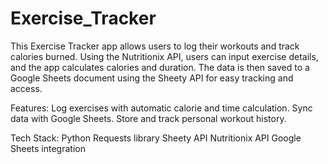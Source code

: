 # Exercise_Tracker
This Exercise Tracker app allows users to log their workouts and track calories burned. Using the Nutritionix API, users can input exercise details, and the app calculates calories and duration. The data is then saved to a Google Sheets document using the Sheety API for easy tracking and access.

Features:
  Log exercises with automatic calorie and time calculation.
  Sync data with Google Sheets.
  Store and track personal workout history.

Tech Stack:
  Python
  Requests library
  Sheety API
  Nutritionix API
  Google Sheets integration
